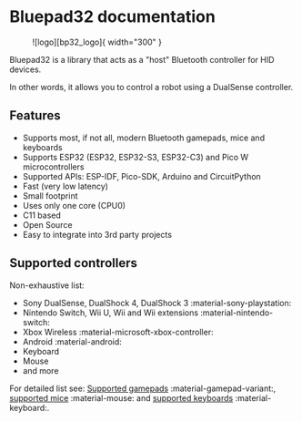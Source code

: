 # Bluepad32 documentation

<figure markdown="span">
  ![logo][bp32_logo]{ width="300" }
</figure>

Bluepad32 is a library that acts as a "host" Bluetooth controller for HID devices.

In other words, it allows you to control a robot using a DualSense controller.


[bp32_logo]: images/bluepad32_logo_ok_280.png

## Features

* Supports most, if not all, modern Bluetooth gamepads, mice and keyboards
* Supports ESP32 (ESP32, ESP32-S3, ESP32-C3) and Pico W microcontrollers
* Supported APIs: ESP-IDF, Pico-SDK, Arduino and CircuitPython
* Fast (very low latency)
* Small footprint
* Uses only one core (CPU0)
* C11 based
* Open Source
* Easy to integrate into 3rd party projects

## Supported controllers

Non-exhaustive list:

* Sony DualSense, DualShock 4, DualShock 3 :material-sony-playstation:
* Nintendo Switch, Wii U, Wii and Wii extensions :material-nintendo-switch:
* Xbox Wireless :material-microsoft-xbox-controller:
* Android :material-android:
* Keyboard
* Mouse
* and more

For detailed list see: [Supported gamepads][supported_gamepads] :material-gamepad-variant:,
[supported mice][supported_mice] :material-mouse: and [supported keyboards][supported_keyboards] :material-keyboard:.

[supported_gamepads]: supported_gamepads
[supported_mice]: supported_mice
[supported_keyboards]: supported_keyboards
